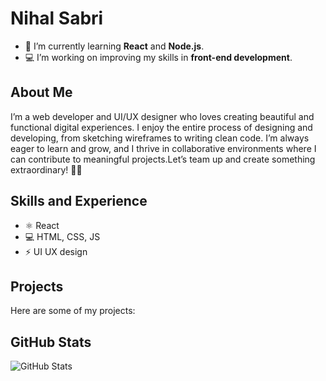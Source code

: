 # Nihal Sabri 

- 🌱 I’m currently learning **React** and **Node.js**.
- 💻 I’m working on improving my skills in **front-end development**.

## About Me
I’m a web developer and UI/UX designer who loves creating beautiful and functional digital experiences. I enjoy the entire process of designing and developing, from sketching wireframes to writing clean code.
I’m always eager to learn and grow, and I thrive in collaborative environments where I can contribute to meaningful projects.Let’s team up and create something extraordinary! 🎨✨
<!-- I’m a web developer who loves building things that live on the internet. I’m passionate about creating intuitive and visually appealing websites that make people’s lives easier -->


## Skills and Experience
*  ⚛ React
* 💻 HTML, CSS, JS
* ⚡ UI UX design
  
## Projects
Here are some of my projects:


## GitHub Stats
![GitHub Stats](https://github-readme-stats.vercel.app/api?username=janedoe&show_icons=true&theme=radical)
<!--
**nihalsabri/nihalsabri** is a ✨ _special_ ✨ repository because its `README.md` (this file) appears on your GitHub profile.

Here are some ideas to get you started:

- 🔭 I’m currently working on ...
- 🌱 I’m currently learning ...
- 👯 I’m looking to collaborate on ...
- 🤔 I’m looking for help with ...
- 💬 Ask me about ...
- 📫 How to reach me: ...
- 😄 Pronouns: ...
- ⚡ Fun fact: ...
-->
